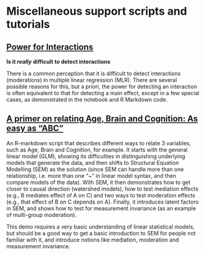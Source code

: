 # Miscellaneous support scripts and tutorials

## [Power for Interactions](https://github.com/MRC-CBU/miscellaneous/tree/master/power-for-interactions)

**Is it *really* difficult to detect interactions**


There is a common perception that it is difficult to detect interactions (moderations) in multiple linear regression (MLR). There are several possible reasons for this, but a priori, the power for detecting an interaction is often equivalent to that for detecting a main effect, except in a few special cases, as demonstrated in the notebook and R Markdown code.


## [A primer on relating Age, Brain and Cognition: As easy as “ABC”](https://github.com/MRC-CBU/miscellaneous/tree/master/Relating-Age-Brain-and-Cognition)

An R-markdown script that describes different ways to relate 3 variables, such as Age, Brain and Cognition, for example. It starts with the general linear model (GLM), showing its difficulties in distinguishing underlying models that generate the data, and then shifts to Structural Equation Modelling (SEM) as the solution (since SEM can handle more than one relationship, i.e. more than one “~” in linear model syntax, and then compare models of the data). With SEM, it then demonstrates how to get closer to causal direction (watershed models), how to test mediation effects (e.g., B mediates effect of A on C) and two ways to test moderation effects (e.g., that effect of B on C depends on A). Finally, it introduces latent factors in SEM, and shows how to test for measurement invariance (as an example of multi-group moderation). 


This demo requires a very basic understanding of linear statistical models, but should be a good way to get a basic introduction to SEM for people not familiar with it, and introduce notions like mediation, moderation and measurement invariance.
